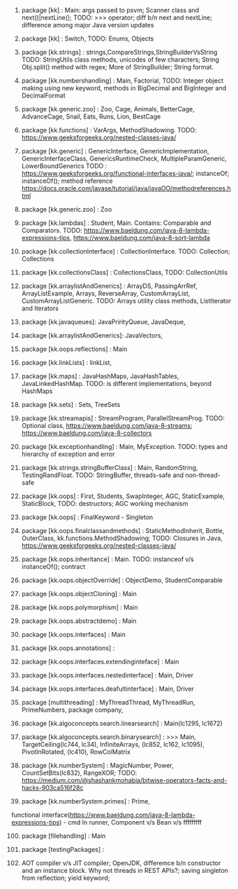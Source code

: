 1. package [kk] : Main: args passed to psvm; Scanner class and next()|nextLine(); TODO: >>> operator; diff b/n next and nextLine; difference among major Java version updates

2. package [kk] : Switch, TODO: Enums, Objects

3. package [kk.strings] : strings,CompareStrings,StringBuilderVsString TODO: StringUtils class methods, unicodes of few characters; String Obj.split() method with regex; More of StringBuilder; String format.

4. package [kk.numbershandling] : Main, Factorial, TODO: Integer object making using new keyword, methods in BigDecimal and BigInteger and DecimalFormat

7. package [kk.generic.zoo] : Zoo, Cage, Animals, BetterCage, AdvanceCage, Snail, Eats, Runs, Lion, BestCage
5. package [kk.functions] : VarArgs, MethodShadowing. TODO: https://www.geeksforgeeks.org/nested-classes-java/

6. package [kk.generic] : GenericInterface, GenericImplementation, GenericInterfaceClass, GenericsRuntimeCheck, MultipleParamGeneric, LowerBoundGenerics TODO : https://www.geeksforgeeks.org/functional-interfaces-java/; instanceOf; instanceOf(); method reference https://docs.oracle.com/javase/tutorial/java/javaOO/methodreferences.html

7. package [kk.generic.zoo] : Zoo

8. package [kk.lambdas] : Student, Main. Contains: Comparable and Comparators. TODO: https://www.baeldung.com/java-8-lambda-expressions-tips, https://www.baeldung.com/java-8-sort-lambda

9. package [kk.collectionInterface] : CollectionInterface. TODO: Collection; Collections

14. package [kk.collectionsClass] : CollectionsClass, TODO: CollectionUtils

10. package [kk.arraylistAndGenerics] : ArrayDS, PassingArrRef, ArrayListExample, Arrays, ReverseArray, CustomArrayList, CustomArrayListGeneric. TODO: Arrays utility class methods, ListIterator and Iterators

11. package [kk.javaqueues]: JavaPrirityQueue, JavaDeque, 

13. package [kk.arraylistAndGenerics]: JavaVectors,

11. package [kk.oops.reflections] : Main

11. package [kk.linkLists] : linkList,

12. package [kk.maps] : JavaHashMaps, JavaHashTables, JavaLinkedHashMap. TODO: is different implementations, beyond HashMaps

13. package [kk.sets] : Sets, TreeSets


15. package [kk.streamapis] : StreamProgram, ParallelStreamProg. TODO: Optional class, https://www.baeldung.com/java-8-streams; https://www.baeldung.com/java-8-collectors

16. package [kk.exceptionhandling] : Main, MyException. TODO: types and hierarchy of exception and error

17. package [kk.strings.stringBufferClass] : Main, RandomString, TestingRandFloat. TODO: StringBuffer, threads-safe and non-thread-safe

18. package [kk.oops] : First, Students, SwapInteger, AGC, StaticExample, StaticBlock, TODO: destructors; AGC working mechanism

19. package [kk.oops] : FinalKeyword - Singleton

20. package [kk.oops.finalclassandmethods] : StaticMethodInherit, Bottle, OuterClass, kk.functions.MethodShadowing; TODO: Closures in Java, https://www.geeksforgeeks.org/nested-classes-java/

21. package [kk.oops.inheritance] : Main. TODO: instanceof v/s instanceOf(); contract

22. package [kk.oops.objectOverride] : ObjectDemo, StudentComparable

23. package [kk.oops.objectCloning] : Main

24. package [kk.oops.polymorphism] : Main

25. package [kk.oops.abstractdemo] : Main

26. package [kk.oops.interfaces] : Main

28. package [kk.oops.annotations] : 

27. package [kk.oops.interfaces.extendinginteface] : Main

28. package [kk.oops.interfaces.nestedinterface] : Main, Driver

29. package [kk.oops.interfaces.deafultinterface] : Main, Driver

30. package [multithreading] : MyThreadThread, MyThreadRun, PrimeNumbers, package company,

31. package [kk.algoconcepts.search.linearsearch] : Main(lc1295, lc1672)

32. package [kk.algoconcepts.search.binarysearch] : >>> Main, TargetCeiling(lc744, lc34), InfiniteArrays, (lc852, lc162, lc1095), PivotInRotated, (lc410), RowColMatrix

33. package [kk.numberSystem] : MagicNumber, Power, CountSetBits(lc832), RangeXOR; TODO: https://medium.com/@shashankmohabia/bitwise-operators-facts-and-hacks-903ca516f28c

34. package [kk.numberSystem.primes] : Prime,

functional interface(https://www.baeldung.com/java-8-lambda-expressions-tips) - cmd ln runner, Component v/s Bean v/s fffffffff

100. package [filehandling] : Main

101. package [testingPackages] :

102. AOT compiler v/s JIT compiler; OpenJDK, differemce b/n constructor and an instance block. Why not threads in REST APIs?; saving singleton from reflection; yield keyword; 